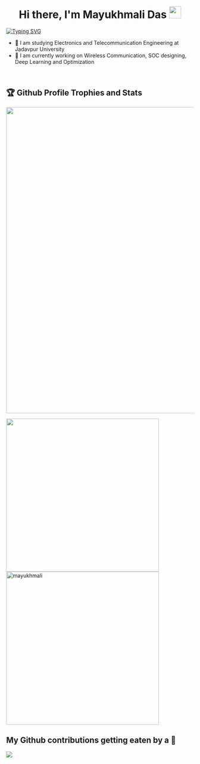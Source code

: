 <h1 align="center">Hi there, I'm Mayukhmali Das</a> <img src="https://user-images.githubusercontent.com/64318469/176737130-33ef105d-385a-43e4-a68e-33ac3f19ab12.gif" height="32" /></h1>

 
[![Typing SVG](https://readme-typing-svg.herokuapp.com?duration=10000&lines=Electronics%2C+Artificial+Intelligence)](https://git.io/typing-svg)

<!---
<a href="#"><img align="right" src="https://user-images.githubusercontent.com/64318469/176737409-3d90e163-49b9-4e8f-8182-2b3f2446a91a.gif" width="200 " height="200" /></a>
--->

- 🔌 I am studying Electronics and Telecommunication Engineering at Jadavpur University
- 📶 I am currently working on Wireless Communication, SOC designing, Deep Learning and Optimization
    
 
 <!---
<a href="https://www.linkedin.com/in/mayukhmali-das-7237a1196"><img align="left" alt="Mayukhmali's LinkedIN" width="22px" src="https://raw.githubusercontent.com/peterthehan/peterthehan/master/assets/linkedin.svg" /></a>


<a href="https://scholar.google.com/citations?user=jUzToa8AAAAJ&hl=en"><img align="left" alt="Mayukhmali's Google Scholar" width="22px" src="https://user-images.githubusercontent.com/64318469/176760872-1ca57881-4131-47fa-b518-f4c963dde115.png" /></a>

<a href="https://www.researchgate.net/profile/Mayukhmali-Das"><img align="left" alt="Mayukhmali's RG" width="22px" src="https://user-images.githubusercontent.com/64318469/176761750-2e282a7e-2c90-497c-ab6a-ec9a337e86b5.png" /></a>

<a href="https://twitter.com/DasMayukhmali"><img align="left" alt="Mayukhmali's Twitter" width="22px" src="https://user-images.githubusercontent.com/64318469/176983139-6a33557b-4049-48f5-b3e5-f8f53a720057.png" /></a>

<a href="https://www.reddit.com/user/Advanced_Ship_8308"><img align="left" alt="Mayukhmali's reddit" width="22px" src="https://user-images.githubusercontent.com/64318469/178093999-ebcb5c55-9350-4c78-8111-e9deb414fedb.png" /></a>

<a href="https://smartmayukh.github.io/Personal-site/"><img align="left" alt="Mayukhmali's website" width="22px" src="https://user-images.githubusercontent.com/64318469/179639086-94ce6361-d833-4283-9839-96bdb13123d9.png" /></a>

![visitors](https://visitor-badge.glitch.me/badge?page_id=Smartmayukh.Smartmayukh)

--->

</br>
<h2>🏆 Github Profile Trophies and Stats</h2>

<p align="left">
  <img alig src="https://github-profile-trophy.vercel.app/?username=guilyx&column=8&rank=SSS,SS,S,AAA,AA,A,SECRET&theme=gruvbox&no-frame=true" width="820"/>
</p>



<!--- ![Top Langs](https://github-readme-stats.vercel.app/api/top-langs/?username=Smartmayukh&layout=compact) --->

<p float="center">
  <img alig src="https://github-readme-streak-stats.herokuapp.com?user=Smartmayukh&theme=neon-palenight&hide_border=true"  width="410"/>  
  <img src="https://github-readme-stats.vercel.app/api?username=Smartmayukh&show_icons=true&theme=gotham" alt="mayukhmali"width="410" />
</p>



<!---
<h2>🥇 Rank 1 in HDLbits Verilog </h2>

<p align="center">
  <img alig src="https://user-images.githubusercontent.com/64318469/177551603-ebc6379e-0b67-4c6a-bcd7-5dbcd05febd1.gif" width="620" />
</p>
--->


<h2>My Github contributions getting eaten by a 🐍</h2>
<p align="left">
  <img alig src="https://github.com/Smartmayukh/Smartmayukh/blob/output/github-contribution-grid-snake.svg" />
</p>

<!---
## Some pictures of Exhibitions and Techfests I have attended

### DRDO Chandipur Exhibition 2023

<p align="center">
  <img alig src="https://user-images.githubusercontent.com/64318469/223418037-62f90fe3-57e7-42a7-8392-032e9bfa9832.jpg" height="300" width="300"/>  
  <img src="https://user-images.githubusercontent.com/64318469/223418006-8242e581-95aa-4b8e-a87f-fbe5cdca3d90.JPG" height="300" width="500" />
</p>

### IIT Kharagpur Techfest Kshitij 2019

<p align="center">
  <img alig src="https://user-images.githubusercontent.com/64318469/223424222-bf14d76d-8ee1-4662-86f9-1ae2c75f39e5.jpg" height="290" width="320"/>  
  <img src="https://user-images.githubusercontent.com/64318469/223415699-92d656fb-db8b-4fe6-a20d-23ee8e656fa3.jpg" height="290" width="470" />
</p>


### Jadavpur University Techfest Srijan 2019

<p align="center">
  <img alig src="https://user-images.githubusercontent.com/64318469/223425487-ea0a51e7-bcc0-4fdf-a9f6-89149a4162cf.jpg" height="270" width="360"/>  
  <img src="https://user-images.githubusercontent.com/64318469/223425457-67b7b38a-0617-49bc-b544-4b7403bb1213.jpg" height="270" width="410" />
</p>


### Jadavpur University Electrical Department Techfest Convolution 2019


<p align="center">
  <img alig src="https://user-images.githubusercontent.com/64318469/223426330-9ca723bb-afe3-49b6-a0a7-a1a52a384ae8.jpg" height="270" width="390"/>  
  <img src="https://user-images.githubusercontent.com/64318469/223426417-7c1799e4-1226-48c6-941c-c5d4b925a802.jpg" height="270" width="400" />
</p>




<h2>:book: Guestbook</h2>
<p>Leave a message 📧 for me  <a href="https://github.com/Smartmayukh/Smartmayukh/issues/new?template=guestbook-entry.md">here</a> or you can participate in my free for all ♟<a href="https://github.com/Smartmayukh/chess/blob/master/README.md">chess</a>  tournament 🏆</p>
<br/>
<br/>
<h2>💡📞Some retro images of Electronics and Telecomm</h2>

<p align="left">
  <img alig src="https://user-images.githubusercontent.com/64318469/176818356-f176f3b7-7aeb-4882-9489-4083b5ed5413.gif"  width="204"/>  
  <img src="https://user-images.githubusercontent.com/64318469/176818514-e0dae354-7fac-4585-93c6-50fbae91fc38.gif" width="204" />
  <img src="https://user-images.githubusercontent.com/64318469/176824387-e836927b-fe30-4523-90b0-d1bc0c0d7daa.gif" width="204" />
    <img src="https://user-images.githubusercontent.com/64318469/176825486-1982d256-d525-45fa-aeea-66d4cb7a7bc8.gif" width="204" />
</p>



--->




